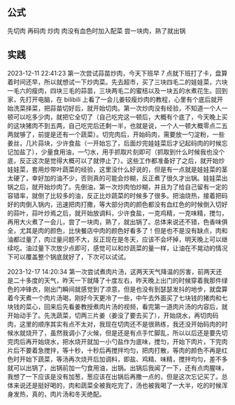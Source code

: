 
## 公式

先切肉
再码肉
炒肉
肉没有血色时加入配菜
尝一块肉，熟了就出锅

## 实践

2023-12-11 22:41:23 第一次尝试蒜苗炒肉，今天下班早 7 点就下班打了卡，盘算着时间还早，所以就想试一下炒肉菜。先去超市，买了三块四毛二的娃娃菜，六块一毛六的瘦肉，四块三毛的蒜苗，三块两毛二的蜜桔以及一块五的水煮花生。回到家，先打开电脑，在 bilibili 上看了一会儿姜较瘦炒肉的教程，心里有个底后就开始洗菜择菜，把蒜苗切好后，就开始切肉。第一次炒肉没有经验，不知道一个人一顿可以吃多少肉，就把它全切了（自己吃完这一顿后，大概有个底了，今天晚上买的这块猪肉不到五两，自己吃完后还剩一半，也就是说，一个人一顿大概零点二五两就够了，前提是还有一个蔬菜）。切完肉后，开始码肉，需要放一勺淀粉，一些姜丝，几片蒜块，少许食盐（一开始忘了，后面炒完娃娃菜后才记起码肉的时候忘记加盐了），少量食用油，一勺水，用手抓取片刻即可（抓取到什么时候我也没个底，反正这次是觉得大概可以了就停止了）。这些工作都准备好了之后，就开始炒娃娃菜，套用炒带叶蔬菜的经验，这里没什么好说的，但是有一点就是娃娃菜的茎太硬了，幸好加的油不少，否则真的可能会炒糊，反正煮了很久才出锅。娃娃菜出锅之后，就开始炒肉了。先倒油，第一次炒肉怕炒糊，并且为了给自己留有一定的容错率，就倒了比较多的油，反正比炒蔬菜的时候多了很多。把油烧热，接着把码好的肉倒入锅内，迅速把肉打撒，等大部分肉的颜色都没有血红色的时候倒入切好的蒜叶，蒜叶炒焉之后，就开始放调料，少许食盐，一克鸡精，一克味精，搅匀，再用大火煮了一会儿，尝了一块肉，熟了，就出锅了。总体来说还不错，色香味俱全，尤其是肉的颜色，比快餐店中肉的颜色好看多了！但是也不是没有缺点，肉和油都过量了，肉过量问题不大，反正现在是冬天，应该不会坏掉，明天晚上可以继续吃。油过量下次放少点即可，感觉可以和炒蔬菜的量一样，让油在不晃动的情况下可以覆盖整个锅底就好了，下次可以试试。

2023-12-17 14:20:34 第一次尝试煮肉片汤，这两天天气降温的厉害，前两天还是二十多度的天气，昨天一下就降了十度左右，昨天晚上出门的时候穿着我那件绿色的冲锋衣，刚出门瞬间就感觉到了凉意，但是也没有到瑟瑟发抖的地步，就盘算着今天煮一个肉片汤喝，刚好今天更冷了一些，中午去外面买了七块钱的猪肉和七块钱的菜心，回来后先看姜教授煮肉片汤的视频，看完第一道肉片汤的内容后，就开始动手了。先洗蔬菜，切两三片姜（姜没了要去买了），开始烧水，再切肉码肉，这里的顺序其实有点不太对，我现在切肉还不是很熟练，我还没开始码肉的时候水就烧开了，虽然我调小了火候，但是还是有点手忙脚乱，所以以后还是要先切完肉后再开始烧水，把水烧开就加一小勺盐作为底味，搅匀，开始下肉片，下完肉片后不要着急搅拌，等十秒，十秒后再搅拌均匀，把肉打散，等肉的颜色不再是红色时开始下蔬菜，等汤再次烧开后加调料，即盐、鸡精、味精，搅拌均匀，差不多就可以出锅了，出锅前加一勺食用油，出锅。出锅后我闻了一下，还有点肉腥味，我想了一下应该是没有加葱，葱应该在出锅后再撒一点的，但是这次忘记买了。总体来说还是挺好喝的，肉和蔬菜全被我吃完了，汤也被我喝了一大半，吃的时候浑身发热，真的，肉片汤和冬天绝配。